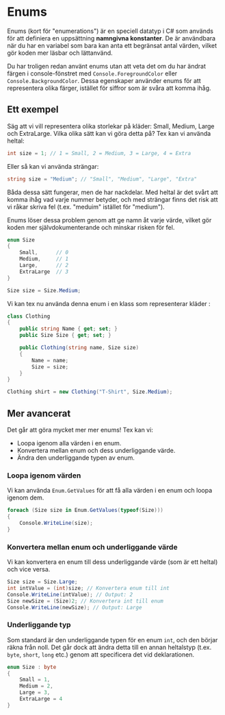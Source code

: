 # Enums

Enums (kort för "enumerations") är en speciell datatyp i C# som används för att definiera en uppsättning **namngivna konstanter**. De är användbara när du har en variabel som bara kan anta ett begränsat antal värden, vilket gör koden mer läsbar och lättanvänd.

Du har troligen redan använt enums utan att veta det om du har ändrat färgen i console-fönstret med `Console.ForegroundColor` eller `Console.BackgroundColor`. Dessa egenskaper använder enums för att representera olika färger, istället för siffror som är svåra att komma ihåg.

## Ett exempel

Säg att vi vill representera olika storlekar på kläder: Small, Medium, Large och ExtraLarge. Vilka olika sätt kan vi göra detta på? Tex kan vi använda heltal:

```cs title="Heltal"
int size = 1; // 1 = Small, 2 = Medium, 3 = Large, 4 = Extra
```

Eller så kan vi använda strängar:

```cs title="Strängar"
string size = "Medium"; // "Small", "Medium", "Large", "Extra"
```

Båda dessa sätt fungerar, men de har nackdelar. Med heltal är det svårt att komma ihåg vad varje nummer betyder, och med strängar finns det risk att vi råkar skriva fel (t.ex. "meduim" istället för "medium").

Enums löser dessa problem genom att ge namn åt varje värde, vilket gör koden mer självdokumenterande och minskar risken för fel.

```cs title="Enum"
enum Size
{
    Small,      // 0
    Medium,     // 1
    Large,      // 2
    ExtraLarge  // 3
}

Size size = Size.Medium;
```

Vi kan tex nu använda denna enum i en klass som representerar kläder    :

```cs title="Använda enum i klass"
class Clothing
{
    public string Name { get; set; }
    public Size Size { get; set; }

    public Clothing(string name, Size size)
    {
        Name = name;
        Size = size;
    }
}

Clothing shirt = new Clothing("T-Shirt", Size.Medium);
```

## Mer avancerat

Det går att göra mycket mer mer enums! Tex kan vi:

* Loopa igenom alla värden i en enum.
* Konvertera mellan enum och dess underliggande värde.
* Ändra den underliggande typen av enum.

### Loopa igenom värden

Vi kan använda `Enum.GetValues` för att få alla värden i en enum och loopa igenom dem.

```cs title="Loop genom enum"
foreach (Size size in Enum.GetValues(typeof(Size)))
{
    Console.WriteLine(size);
}
```

### Konvertera mellan enum och underliggande värde
Vi kan konvertera en enum till dess underliggande värde (som är ett heltal) och vice versa.

```cs title="Konvertera enum"
Size size = Size.Large;
int intValue = (int)size; // Konvertera enum till int
Console.WriteLine(intValue); // Output: 2
Size newSize = (Size)2; // Konvertera int till enum
Console.WriteLine(newSize); // Output: Large
```

### Underliggande typ
Som standard är den underliggande typen för en enum `int`, och den börjar räkna från noll. Det går dock att ändra detta till en annan heltalstyp (t.ex. `byte`, `short`, `long` etc.) genom att specificera det vid deklarationen.

```cs title="Underliggande typ"
enum Size : byte
{
    Small = 1,
    Medium = 2,
    Large = 3,
    ExtraLarge = 4
}
```